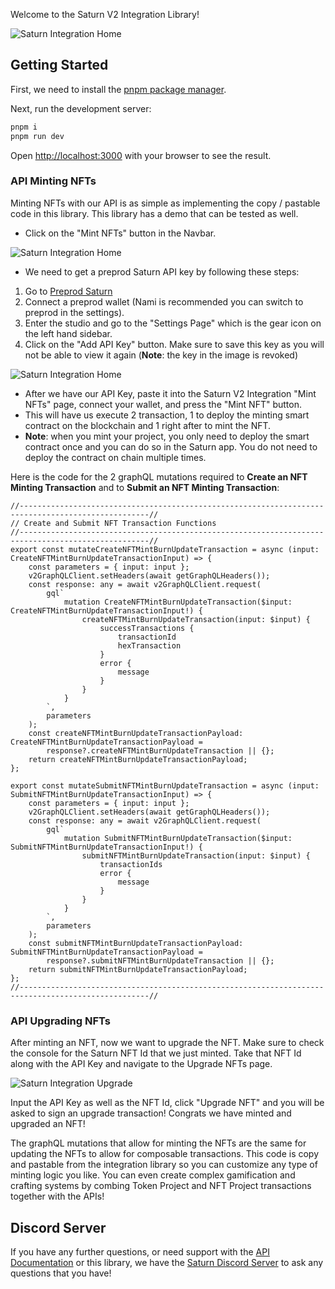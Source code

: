 Welcome to the Saturn V2 Integration Library!

![Saturn Integration Home](/images/readme/saturn-integration-home.png)

## Getting Started

First, we need to install the [pnpm package manager](https://pnpm.io/).

Next, run the development server:

```bash
pnpm i
pnpm run dev
```

Open [http://localhost:3000](http://localhost:3000) with your browser to see the result.

### API Minting NFTs

Minting NFTs with our API is as simple as implementing the copy / pastable code in this library. This library has a demo that can be tested as well.

-   Click on the "Mint NFTs" button in the Navbar.

![Saturn Integration Home](/images/readme/saturn-integration-mint.png)

-   We need to get a preprod Saturn API key by following these steps:

1. Go to [Preprod Saturn](https://preprod.saturnnft.io)
2. Connect a preprod wallet (Nami is recommended you can switch to preprod in the settings).
3. Enter the studio and go to the "Settings Page" which is the gear icon on the left hand sidebar.
4. Click on the "Add API Key" button. Make sure to save this key as you will not be able to view it again (**Note**: the key in the image is revoked)

![Saturn Integration Home](/img/api-documentation/saturn-api-key.png)

-   After we have our API Key, paste it into the Saturn V2 Integration "Mint NFTs" page, connect your wallet, and press the "Mint NFT" button.
-   This will have us execute 2 transaction, 1 to deploy the minting smart contract on the blockchain and 1 right after to mint the NFT.
-   **Note**: when you mint your project, you only need to deploy the smart contract once and you can do so in the Saturn app. You do not need to deploy the contract on chain multiple times.

Here is the code for the 2 graphQL mutations required to **Create an NFT Minting Transaction** and to **Submit an NFT Minting Transaction**:

```
//---------------------------------------------------------------------------------------------------//
// Create and Submit NFT Transaction Functions
//---------------------------------------------------------------------------------------------------//
export const mutateCreateNFTMintBurnUpdateTransaction = async (input: CreateNFTMintBurnUpdateTransactionInput) => {
    const parameters = { input: input };
    v2GraphQLClient.setHeaders(await getGraphQLHeaders());
    const response: any = await v2GraphQLClient.request(
        gql`
            mutation CreateNFTMintBurnUpdateTransaction($input: CreateNFTMintBurnUpdateTransactionInput!) {
                createNFTMintBurnUpdateTransaction(input: $input) {
                    successTransactions {
                        transactionId
                        hexTransaction
                    }
                    error {
                        message
                    }
                }
            }
        `,
        parameters
    );
    const createNFTMintBurnUpdateTransactionPayload: CreateNFTMintBurnUpdateTransactionPayload =
        response?.createNFTMintBurnUpdateTransaction || {};
    return createNFTMintBurnUpdateTransactionPayload;
};

export const mutateSubmitNFTMintBurnUpdateTransaction = async (input: SubmitNFTMintBurnUpdateTransactionInput) => {
    const parameters = { input: input };
    v2GraphQLClient.setHeaders(await getGraphQLHeaders());
    const response: any = await v2GraphQLClient.request(
        gql`
            mutation SubmitNFTMintBurnUpdateTransaction($input: SubmitNFTMintBurnUpdateTransactionInput!) {
                submitNFTMintBurnUpdateTransaction(input: $input) {
                    transactionIds
                    error {
                        message
                    }
                }
            }
        `,
        parameters
    );
    const submitNFTMintBurnUpdateTransactionPayload: SubmitNFTMintBurnUpdateTransactionPayload =
        response?.submitNFTMintBurnUpdateTransaction || {};
    return submitNFTMintBurnUpdateTransactionPayload;
};
//---------------------------------------------------------------------------------------------------//
```

### API Upgrading NFTs

After minting an NFT, now we want to upgrade the NFT. Make sure to check the console for the Saturn NFT Id that we just minted. Take that NFT Id along with the API Key and navigate to the Upgrade NFTs page.

![Saturn Integration Upgrade](/images/readme/saturn-integration-upgrade.png)

Input the API Key as well as the NFT Id, click "Upgrade NFT" and you will be asked to sign an upgrade transaction! Congrats we have minted and upgraded an NFT!

The graphQL mutations that allow for minting the NFTs are the same for updating the NFTs to allow for composable transactions. This code is copy and pastable from the integration library so you can customize any type of minting logic you like. You can even create complex gamification and crafting systems by combing Token Project and NFT Project transactions together with the APIs!

## Discord Server

If you have any further questions, or need support with the [API Documentation](https://api.saturnnft.io/v2/graphql) or this library, we have the [Saturn Discord Server](https://discord.gg/NvVNfQmPjp) to ask any questions that you have!
